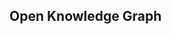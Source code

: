 ## Open Knowledge Graph

<!-- You own your data.

You store your data.

You share your data.  -->

<!-- We help you connect it globally within and across communities.
 -->

